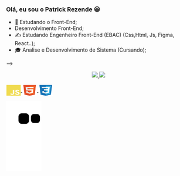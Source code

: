 ### Olá, eu sou o Patrick Rezende 😀


- 🌱 Estudando o Front-End;
-  Desenvolvimento Front-End;
- ✍ Estudando Engenheiro Front-End (EBAC) (Css,Html, Js, Figma, React..);
- 🎓 Analise e Desenvolvimento de Sistema (Cursando);



-->

<div align="center">
  <a href="https://github.com/PatrickRez">
  <img height="150em" src="https://github-readme-stats.vercel.app/api?username=PatrickRez&show_icons=true&theme=tokyonight&include_all_commits=true&count_private=true"/>
  
  <img height="150em" src="https://github-readme-stats.vercel.app/api/top-langs/?username=PatrickRez&layout=compact&langs_count=7&theme=tokyonight"/>
</div>

<div style="display: inline_block"><br>
  <img align="center" alt="Js" height="30" width="40" src="https://raw.githubusercontent.com/devicons/devicon/master/icons/javascript/javascript-plain.svg">
  <img align="center" alt="HTML" height="30" width="40" src="https://raw.githubusercontent.com/devicons/devicon/master/icons/html5/html5-original.svg">
  <img align="center" alt="CSS" height="30" width="40" src="https://raw.githubusercontent.com/devicons/devicon/master/icons/css3/css3-original.svg">

  ![Snake animation](https://github.com/PatrickRez/PatrickRez/blob/output/github-contribution-grid-snake.svg)
 
 
</div>
